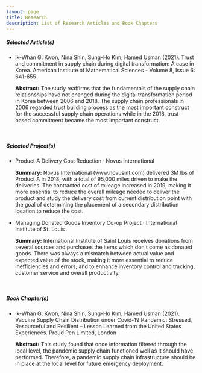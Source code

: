 ```yaml
---
layout: page
title: Research
description: List of Research Articles and Book Chapters
---
```

<h5>Selected Article(s)</h5>
<ul>
<li>Ik-Whan G. Kwon, Nina Shin, Sung-Ho Kim, Hamed Usman (2021). Trust and commitment in supply chain during digital transformation: A case in Korea. American Institute of Mathematical Sciences - Volume 8, Issue 6: 641-655</li>
  <p><b>Abstract:</b> The study reaffirms that the fundamentals of the supply chain relationships have not changed during the digital transformation period in Korea between 2006 and 2018. The supply chain professionals in 2006 regarded trust building process as the most important construct for the successful supply chain operations while in the 2018, trust-based commitment became the most important construct.</p>
</ul>
<br>
<h5>Selected Project(s)</h5>
<ul>
<li>Product A Delivery Cost Reduction · Novus International</li>
  <p><b>Summary:</b> Novus International (www.novusint.com) delivered 3M lbs of Product A in 2018, with a total of 95,000 miles driven to make the deliveries. The contracted cost of mileage increased in 2019, making it more essential to reduce the overall mileage needed to deliver the product and study the delivery cost from current distribution point with the goal of determining the placement of a secondary distribution location to reduce the cost.</p>
<li>Managing Donated Goods Inventory Co-op Project · International Institute of St. Louis</li>
  <p><b>Summary:</b> International Institute of Saint Louis receives donations from several sources and purchases the items which don’t come as donated goods. There was always a mismatch between actual value and expected value of the stock, making it more essential to reduce inefficiencies and errors, and to enhance inventory control and tracking, customer service and overall productivity.</p>
</ul>
<br>
<h5>Book Chapter(s)</h5>
<ul>
<li>Ik-Whan G. Kwon, Nina Shin, Sung-Ho Kim, Hamed Usman (2021). Vaccine Supply Chain Distribution under Covid-19 Pandemic: Stressed, Resourceful and Resilient – Lesson Learned from the United States Experiences. Proud Pen Limited, London</li>
  <p><b>Abstract:</b> This study found that once information filtered through the local level, the pandemic supply chain functioned well as it should have performed. Therefore, a pandemic supply chain infrastructure should be in place at the local level for future emergency deployment.</p>
</ul>
